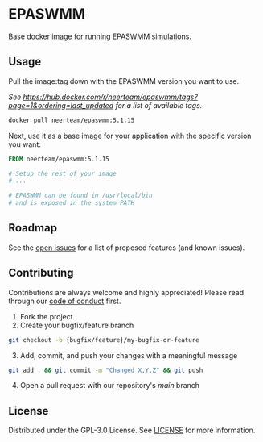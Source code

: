 # EPASWMM

Base docker image for running EPASWMM simulations.

## Usage

Pull the image:tag down with the EPASWMM version you want to use.

_See https://hub.docker.com/r/neerteam/epaswmm/tags?page=1&ordering=last_updated for a list of available tags._

```sh
docker pull neerteam/epaswmm:5.1.15
```

Next, use it as a base image for your application with the specific version you want:
```dockerfile
FROM neerteam/epaswmm:5.1.15

# Setup the rest of your image
# ...

# EPASWMM can be found in /usr/local/bin
# and is exposed in the system PATH
```

## Roadmap

See the [open issues](https://github.com/NEERINC/docker-epaswmm/issues) for a list of proposed features (and known issues).

## Contributing

Contributions are always welcome and highly appreciated! Please read through our [code of conduct](.github/CODE_OF_CONDUCT.md) first.

1. Fork the project
2. Create your bugfix/feature branch
```sh
git checkout -b {bugfix/feature}/my-bugfix-or-feature
```
3. Add, commit, and push your changes with a meaningful message
```sh
git add . && git commit -m "Changed X,Y,Z" && git push
```
4. Open a pull request with our repository's _main_ branch

## License

Distributed under the GPL-3.0 License. See [LICENSE](./LICENSE) for more information.
